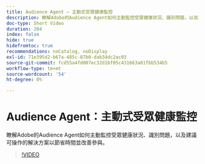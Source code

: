 ```yaml
---
title: Audience Agent — 主動式受眾健康監控
description: 瞭解Adobe的Audience Agent如何主動監控受眾健康狀況、識別問題，以及建議可操作的解決方案以節省時間並改善參與。
doc-type: Short Video
duration: 204
index: false
hide: true
hidefromtoc: true
recommendations: noCatalog, noDisplay
exl-id: 71e395d2-b67a-485c-87b0-dab34dc2ac03
source-git-commit: fcd55a4fd007ec32d1bf05c431663a01fbb534b5
workflow-type: tm+mt
source-wordcount: '54'
ht-degree: 0%

---
```


# Audience Agent：主動式受眾健康監控

瞭解Adobe的Audience Agent如何主動監控受眾健康狀況、識別問題，以及建議可操作的解決方案以節省時間並改善參與。

<!-- 62_S653_3442539_203_audience-agent-proactive-audience-health-monitoring -->
>[!VIDEO](https://video.tv.adobe.com/v/3460066/?learn=on&enablevpops=true&captions=chi_hant)
